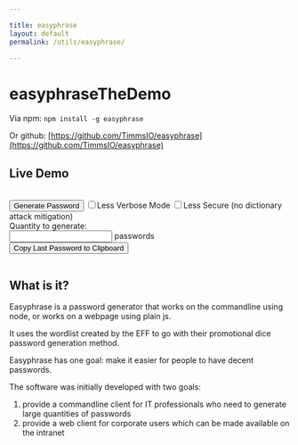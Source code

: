 ```yaml
---

title: easyphrase
layout: default
permalink: /utils/easyphrase/

---
```


# easyphraseTheDemo

Via npm: `npm install -g easyphrase`

Or github: 
 [https://github.com/TimmsIO/easyphrase](https://github.com/TimmsIO/easyphrase)

## Live Demo

<div></div>
<div id="easyphrase"></div>
<br/>
<div>
    <div class="list-group">
        <button id="easyphrase-generate-button" type="button" class="list-group-item list-group-item-action">Generate Password</button>
        <label class="list-group-item list-group-item-action"><input type="checkbox" autocomplete="off" value="" id="easyphrase-silent-checkbox">Less Verbose Mode</label>
        <label class="list-group-item list-group-item-action"><input type="checkbox" autocomplete="off" value="" id="easyphrase-lessSec-checkbox">Less Secure (no dictionary attack mitigation)</label>
        <div class="list-group-item">
            <label for="easyphrase-quantity-input">Quantity to generate:</label>
            <div class="input-group">
                <input type="number" class="form-control" id="easyphrase-quantity-input">
                <span class="input-group-addon">passwords</span>
            </div>
        </div>
        <button id="easyphrase-copy-button" type="button" class="list-group-item list-group-item-action">Copy Last Password to Clipboard</button>
    </div>
</div>
<div style="height:1em;"></div>

## What is it?

Easyphrase is a password generator that works on the commandline using node, or works on a webpage using plain js.

It uses the wordlist created by the EFF to go with their promotional dice password generation method.

Easyphrase has one goal: make it easier for people to have decent passwords.

The software was initially developed with two goals:

1. provide a commandline client for IT professionals who need to generate large quantities of passwords
1. provide a web client for corporate users which can be made available on the intranet





<script src="/assets/js/easyphrase/easyphrase.min.js"></script>
